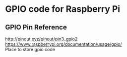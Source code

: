 # GPIO code for Raspberry Pi


## GPIO Pin Reference
http://pinout.xyz/pinout/pin3_gpio2  
https://www.raspberrypi.org/documentation/usage/gpio/  
Place to store gpio code  
